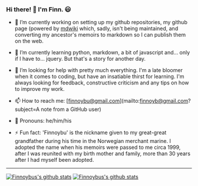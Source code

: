 ### Hi there! 👋  I'm Finn. 😃

<!--
**finnoybu/finnoybu** is a ✨ _special_ ✨ repository because its `README.md` (this file) appears on your GitHub profile.

Here are some ideas to get you started:

- 🔭 I’m currently working ...
- 🌱 I’m currently learning ...
- 👯 I’m looking to collaborate on ...
- 🤔 I’m looking for help with ...
- 💬 Ask me about ...
- 📫 How to reach me: ...
- 😃 Pronouns: ...
- ⚡ Fun fact: ...
-->

- 🔭 I’m currently working on setting up my github repositories, my github page (powered by [mdwiki](mdwiki.info) which, sadly, isn't being maintained, and converting my ancestor's memoirs to markdown so I can publish them on the web.

- 🌱 I’m currently learning python, markdown, a bit of javascript and... only if I have to... jquery.  But that's a story for another day.

- 🤔 I’m looking for help with pretty much everything.  I'm a late bloomer when it comes to coding, but have an insatiable thirst for learning.  I'm always looking for feedback, constructive criticism and any tips on how to improve my work.

- 📫 How to reach me: [finnoybu@gmail.com](mailto:finnoyb@gmail.com?subject=A note from a GitHub user)

- 👴 Pronouns: he/him/his

- ⚡ Fun fact: 'Finnoybu' is the nickname given to my great-great grandfather during his time in the Norwegian merchant marine.  I adopted the name when his memoirs were passed to me circa 1999, after I was reunited with my birth mother and family, more than 30 years after I had myself been adopted.

***

[![Finnoybus's github stats](https://github-readme-stats.vercel.app/api?username=finnoybu&count_private=true&show_icons=true)](https://github.com/finnoybu)
[![Finnoybus's github stats](https://github-readme-stats.vercel.app/api?username=finnoybu&include_all_commits=true&count_private=true&show_icons=true)](https://github.com/finnoybu)
